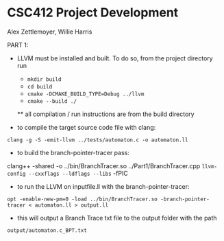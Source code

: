 # CSC412 Project Development
Alex Zettlemoyer, Willie Harris

PART 1:
- LLVM must be installed and built.
    To do so, from the project directory run

    - `mkdir build`
    - `cd build`
    - `cmake -DCMAKE_BUILD_TYPE=Debug ../llvm`
    - `cmake --build ./`

    ** all compilation / run instructions are from the build directory

- to compile the target source code file with clang:

`clang -g -S -emit-llvm ../tests/automaton.c -o automaton.ll`

- to build the branch-pointer-tracer pass:

clang++ -shared -o ../bin/BranchTracer.so ../Part1/BranchTracer.cpp `llvm-config --cxxflags --ldflags --libs` -fPIC

- to run the LLVM on inputfile.ll with the branch-pointer-tracer:

`opt -enable-new-pm=0 -load ../bin/BranchTracer.so -branch-pointer-tracer < automaton.ll > output.ll`

- this will output a Branch Trace txt file to the output folder with the path

`output/automaton.c_BPT.txt`


